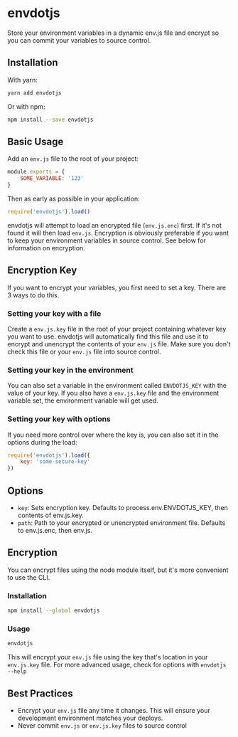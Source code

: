 # envdotjs

Store your environment variables in a dynamic env.js file and encrypt so you can commit your variables to source control.

## Installation

With yarn:

```bash
yarn add envdotjs
```

Or with npm:

```bash
npm install --save envdotjs
```

## Basic Usage

Add an `env.js` file to the root of your project:

```javascript
module.exports = {
	SOME_VARIABLE: '123'
}
```

Then as early as possible in your application:

```javascript
require('envdotjs').load()
```

envdotjs will attempt to load an encrypted file (`env.js.enc`) first. If it's not found it will then load `env.js`. Encryption is obviously preferable if you want to keep your environment variables in source control. See below for information on encryption.

## Encryption Key

If you want to encrypt your variables, you first need to set a key. There are 3 ways to do this.

### Setting your key with a file

Create a `env.js.key` file in the root of your project containing whatever key you want to use. envdotjs will automatically find this file and use it to encrypt and unencrypt the contents of your `env.js` file. Make sure you don't check this file or your `env.js` file into source control.

### Setting your key in the environment

You can also set a variable in the environment called `ENVDOTJS_KEY` with the value of your key. If you also have a `env.js.key` file and the environment variable set, the environment variable will get used.

### Setting your key with options

If you need more control over where the key is, you can also set it in the options during the load:

```javascript
require('envdotjs').load({
	key: 'some-secure-key'
})
```

## Options

- `key`: Sets encryption key. Defaults to process.env.ENVDOTJS_KEY, then contents of env.js.key.
- `path`: Path to your encrypted or unencrypted environment file. Defaults to env.js.enc, then env.js.

## Encryption

You can encrypt files using the node module itself, but it's more convenient to use the CLI.

### Installation

```bash
npm install --global envdotjs
```

### Usage

```bash
envdotjs
```

This will encrypt your `env.js` file using the key that's location in your `env.js.key` file. For more advanced usage, check for options with `envdotjs --help`

## Best Practices

- Encrypt your `env.js` file any time it changes. This will ensure your development environment matches your deploys.
- Never commit `env.js` or `env.js.key` files to source control